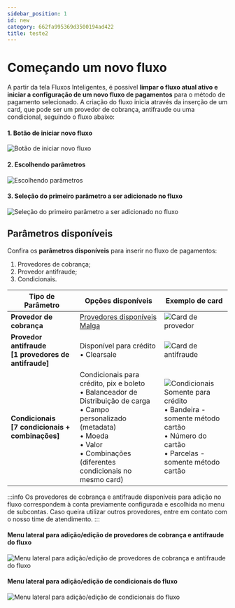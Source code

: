 ```yaml
---
sidebar_position: 1
id: new
category: 662fa995369d3500194ad422
title: teste2
---
```


# Começando um novo fluxo

A partir da tela Fluxos Inteligentes, é possível **limpar o fluxo atual ativo e iniciar a configuração de um novo fluxo de pagamentos** para o método de pagamento selecionado. A criação do fluxo inicia através da inserção de um card, que pode ser um provedor de cobrança, antifraude ou uma condicional, seguindo o fluxo abaixo:

#### 1. Botão de iniciar novo fluxo

![Botão de iniciar novo fluxo](/img/flow-guide/new/new-button.png)

#### 2. Escolhendo parâmetros

![Escolhendo parâmetros](/img/flow-guide/new/add-param.png)

#### 3. Seleção do primeiro parâmetro a ser adicionado no fluxo

![Seleção do primeiro parâmetro a ser adicionado no fluxo](/img/flow-guide/new/select-param.png)

## Parâmetros disponíveis

Confira os **parâmetros disponíveis** para inserir no fluxo de pagamentos:

1. Provedores de cobrança;
2. Provedor antifraude;
3. Condicionais.

| Tipo de Parâmetro                                           | Opções disponíveis                                                                                                                                                                                                                                | Exemplo de card                                                                                                                                                                                             |
| ----------------------------------------------------------- | ------------------------------------------------------------------------------------------------------------------------------------------------------------------------------------------------------------------------------------------------- | ----------------------------------------------------------------------------------------------------------------------------------------------------------------------------------------------------------- |
| **Provedor de cobrança <br />**                             | [Provedores disponíveis Malga](https://docs.malga.io/en/api#section/Provedores-e-meios-de-pagamentos-suportados)                                                                                                                                  | ![Card de provedor](/img/flow-guide/new/provider-card.png)                                                                                                                                                  |
| **Provedor antifraude <br /> [1 provedores de antifraude]** | Disponível para crédito <br /> &bull; Clearsale                                                                                                                                                                                                   | ![Card de antifraude](/img/flow-guide/new/antifraud-card.png)                                                                                                                                               |
| **Condicionais <br /> [7 condicionais + combinações]**      | Condicionais para crédito, pix e boleto <br /> &bull; Balanceador de Distribuição de carga <br /> &bull; Campo personalizado (metadata) <br /> &bull; Moeda <br /> &bull; Valor <br /> &bull; Combinações (diferentes condicionais no mesmo card) | ![Condicionais](/img/flow-guide/new/cond-card.png) <br /> Somente para crédito <br /> &bull; Bandeira - somente método cartão <br /> &bull; Número do cartão <br /> &bull; Parcelas - somente método cartão |

:::info
Os provedores de cobrança e antifraude disponíveis para adição no fluxo correspondem à conta previamente configurada e escolhida no menu de subcontas. Caso queira utilizar outros provedores, entre em contato com o nosso time de atendimento.
:::

#### Menu lateral para adição/edição de provedores de cobrança e antifraude do fluxo

![Menu lateral para adição/edição de provedores de cobrança e antifraude do fluxo](/img/flow-guide/new/provider-param.png)

#### Menu lateral para adição/edição de condicionais do fluxo

![Menu lateral para adição/edição de condicionais do fluxo](/img/flow-guide/new/conditional-param.png)
